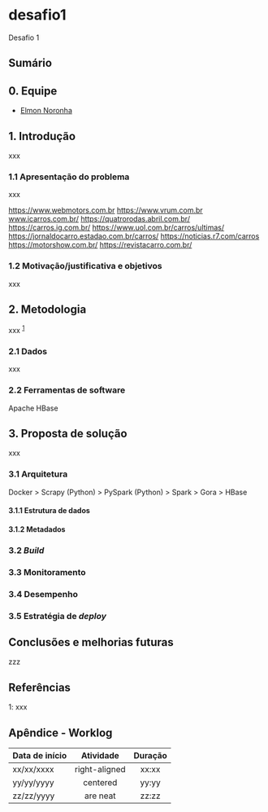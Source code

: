 # desafio1
Desafio 1

## Sumário

## 0. Equipe
* <a href="mailto:elmon.noronha@gmail.com">Elmon Noronha</a>

## 1. Introdução
xxx

### 1.1 Apresentação do problema
xxx

https://www.webmotors.com.br
https://www.vrum.com.br
www.icarros.com.br/‎
https://quatrorodas.abril.com.br/
https://carros.ig.com.br/
https://www.uol.com.br/carros/ultimas/
https://jornaldocarro.estadao.com.br/carros/
https://noticias.r7.com/carros
https://motorshow.com.br/
https://revistacarro.com.br/

### 1.2 Motivação/justificativa e objetivos
xxx

## 2. Metodologia
xxx <sup>[1](#ref1)</sup>

### 2.1 Dados
xxx

### 2.2 Ferramentas de software
Apache HBase

## 3. Proposta de solução
xxx

### 3.1 Arquitetura

Docker > Scrapy (Python) > PySpark (Python) > Spark > Gora > HBase  

#### 3.1.1 Estrutura de dados

#### 3.1.2 Metadados

### 3.2 _Build_

### 3.3 Monitoramento

### 3.4 Desempenho

### 3.5 Estratégia de _deploy_

## Conclusões e melhorias futuras
zzz

## Referências
<a name="ref1">1</a>: xxx

## Apêndice - Worklog
Data de início | Atividade | Duração
------------- | :-------------: | :-----:
xx/xx/xxxx | right-aligned | xx:xx
yy/yy/yyyy | centered      | yy:yy
zz/zz/yyyy | are neat      | zz:zz